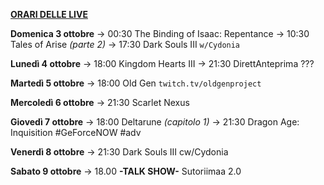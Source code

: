 <u><b>ORARI DELLE LIVE</b></u>

<b>Domenica 3 ottobre</b>
→ 00:30 The Binding of Isaac: Repentance
→ 10:30 Tales of Arise <i>(parte 2)</i>
→ 17:30 Dark Souls III <code>w/Cydonia</code>

<b>Lunedì 4 ottobre</b>
→ 18:00 Kingdom Hearts III
→ 21:30 DirettAnteprima ???

<b>Martedì 5 ottobre</b> 
→ 18:00 Old Gen <code>twitch.tv/oldgenproject</code>

<b>Mercoledì 6 ottobre</b>
→ 21:30 Scarlet Nexus

<b>Giovedì 7 ottobre</b>
→ 18:00 Deltarune <i>(capitolo 1)</i>
→ 21:30 Dragon Age: Inquisition #GeForceNOW #adv

<b>Venerdì 8 ottobre</b>
→ 21:30 Dark Souls III cw/Cydonia</code>

<b>Sabato 9 ottobre</b>
→ 18.00 <b>-TALK SHOW-</b> Sutoriimaa 2.0
